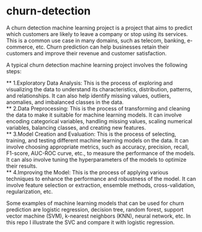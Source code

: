 # churn-detection
A churn detection machine learning project is a project that aims to predict which customers are likely to leave a company or stop using its services. This is a common use case in many domains, such as telecom, banking, e-commerce, etc. Churn prediction can help businesses retain their customers and improve their revenue and customer satisfaction.

A typical churn detection machine learning project involves the following steps:

** 1.Exploratory Data Analysis: This is the process of exploring and visualizing the data to understand its characteristics, distribution, patterns, and relationships. It can also help identify missing values, outliers, anomalies, and imbalanced classes in the data.  
** 2.Data Preprocessing: This is the process of transforming and cleaning the data to make it suitable for machine learning models. It can involve encoding categorical variables, handling missing values, scaling numerical variables, balancing classes, and creating new features.  
** 3.Model Creation and Evaluation: This is the process of selecting, training, and testing different machine learning models on the data. It can involve choosing appropriate metrics, such as accuracy, precision, recall, F1-score, AUC-ROC curve, etc., to measure the performance of the models. It can also involve tuning the hyperparameters of the models to optimize their results.  
** 4.Improving the Model: This is the process of applying various techniques to enhance the performance and robustness of the model. It can involve feature selection or extraction, ensemble methods, cross-validation, regularization, etc.  

Some examples of machine learning models that can be used for churn prediction are logistic regression, decision tree, random forest, support vector machine (SVM), k-nearest neighbors (KNN), neural network, etc. In this repo I illustrate the SVC and compare it with logistic regression.
